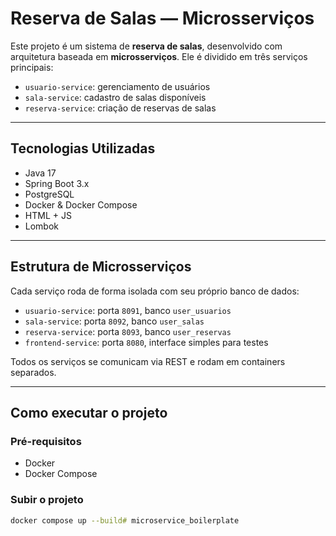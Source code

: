 # Reserva de Salas — Microsserviços

Este projeto é um sistema de **reserva de salas**, desenvolvido com arquitetura baseada em **microsserviços**. Ele é dividido em três serviços principais:

- `usuario-service`: gerenciamento de usuários
- `sala-service`: cadastro de salas disponíveis
- `reserva-service`: criação de reservas de salas

---

## Tecnologias Utilizadas

- Java 17
- Spring Boot 3.x
- PostgreSQL
- Docker & Docker Compose
- HTML + JS
- Lombok

---

## Estrutura de Microsserviços

Cada serviço roda de forma isolada com seu próprio banco de dados:

- `usuario-service`: porta `8091`, banco `user_usuarios`
- `sala-service`: porta `8092`, banco `user_salas`
- `reserva-service`: porta `8093`, banco `user_reservas`
- `frontend-service`: porta `8080`, interface simples para testes

Todos os serviços se comunicam via REST e rodam em containers separados.

---

## Como executar o projeto

### Pré-requisitos

- Docker
- Docker Compose

### Subir o projeto

```bash
docker compose up --build# microservice_boilerplate
